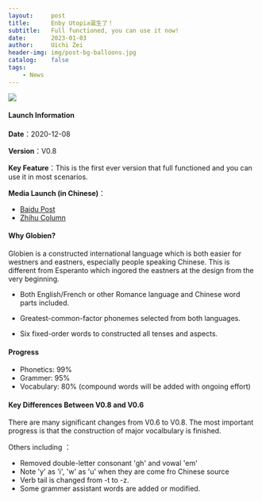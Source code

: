 ```yaml
---
layout:     post
title:      Enby Utopia诞生了！
subtitle:   Full functioned, you can use it now!
date:       2023-01-03
author:     Uichi Zei
header-img: img/post-bg-balloons.jpg
catalog:    false
tags:
    - News
---
```


![]({{site.baseurl}}/img/logo.png)

#### Launch Information

**Date**：2020-12-08

**Version**：V0.8

**Key Feature**：This is the first ever version that full functioned and you can use it in most scenarios.

**Media Launch (in Chinese)**：

* [Baidu Post](https://tieba.baidu.com/p/7139057270)
* [Zhihu Column](https://zhuanlan.zhihu.com/p/334902659)

#### Why Globien?

Globien is a constructed international language which is both easier for westners and eastners, especially people speaking Chinese.  This is different from Esperanto which ingored the eastners at the design from the very beginning.

* Both English/French or other Romance language and Chinese word parts included.

* Greatest-common-factor phonemes selected from both languages.

* Six fixed-order words to constructed all tenses and aspects.

#### Progress

* Phonetics: 99%
* Grammer: 95%
* Vocabulary: 80% (compound words will be added with ongoing effort)

#### Key Differences Between V0.8 and V0.6

There are many significant changes  from V0.6 to V0.8.  The most important progress is that the construction of major vocalbulary is finished. 

Others including ：

- Removed double-letter consonant 'gh' and vowal 'em'
- Note 'y' as 'i', 'w' as 'u' when they are come fro Chinese source
- Verb tail is changed from -t to -z.
- Some grammer assistant words are added or modified.

